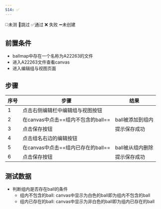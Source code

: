 ```yaml
---
S14: ✅
---
```

◻️未测    🚫跳过     ✅通过    ❌ 失败    ➖未创建

## 前置条件

- ballmap中存在一个名称为A22263的文件
- 进入A22263文件查看canvas
- 进入编辑组与视图页面

## 步骤

| 序号  | 步骤                       | 结果         |
| --- | ------------------------ | ---------- |
| 1   | 点击右侧编辑栏中编辑组与视图按钮         |            |
| 2   | 在canvas中点击==组内不包含的ball== | ball被添加到组内 |
| 3   | 点击保存按钮                   | 提示保存成功     |
| 4   | 点击组名右边的编辑按钮              |            |
| 5   | 在canvas中点击==组内已存在的ball== | ball被从组内删除 |
| 6   | 点击保存按钮                   | 提示保存成功     |

## 测试数据

- 判断组内是否存在ball的条件
	- 组内不包含的ball: canvas中显示为白色的ball即为组内不包含的ball
	- 组内已存在的ball: canvas中显示为非白色的ball即为组内已存在的ball
